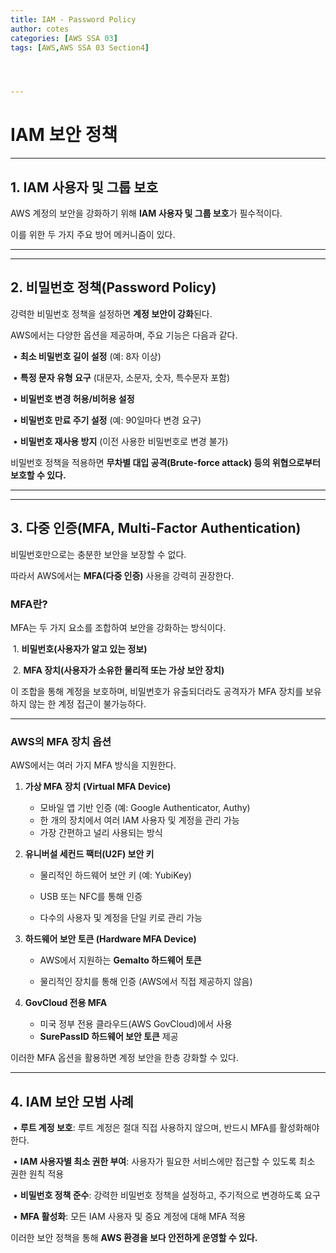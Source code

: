 ```yaml
---
title: IAM - Password Policy
author: cotes   
categories: [AWS SSA 03]
tags: [AWS,AWS SSA 03 Section4]




---
```


# IAM 보안 정책



------

## **1. IAM 사용자 및 그룹 보호**



AWS 계정의 보안을 강화하기 위해 **IAM 사용자 및 그룹 보호**가 필수적이다.

이를 위한 두 가지 주요 방어 메커니즘이 있다.

------

------

## **2. 비밀번호 정책(Password Policy)**



강력한 비밀번호 정책을 설정하면 **계정 보안이 강화**된다.

AWS에서는 다양한 옵션을 제공하며, 주요 기능은 다음과 같다.

​	•	**최소 비밀번호 길이 설정** (예: 8자 이상)

​	•	**특정 문자 유형 요구** (대문자, 소문자, 숫자, 특수문자 포함)

​	•	**비밀번호 변경 허용/비허용 설정**

​	•	**비밀번호 만료 주기 설정** (예: 90일마다 변경 요구)

​	•	**비밀번호 재사용 방지** (이전 사용한 비밀번호로 변경 불가)



비밀번호 정책을 적용하면 **무차별 대입 공격(Brute-force attack) 등의 위협으로부터 보호할 수 있다.**

------

------

## **3. 다중 인증(MFA, Multi-Factor Authentication)**



비밀번호만으로는 충분한 보안을 보장할 수 없다.

따라서 AWS에서는 **MFA(다중 인증)** 사용을 강력히 권장한다.



### **MFA란?**

MFA는 두 가지 요소를 조합하여 보안을 강화하는 방식이다.

​	1.	**비밀번호(사용자가 알고 있는 정보)**

​	2.	**MFA 장치(사용자가 소유한 물리적 또는 가상 보안 장치)**



이 조합을 통해 계정을 보호하며, 비밀번호가 유출되더라도 공격자가 MFA 장치를 보유하지 않는 한 계정 접근이 불가능하다.



------

### **AWS의 MFA 장치 옵션**



AWS에서는 여러 가지 MFA 방식을 지원한다.

1. **가상 MFA 장치 (Virtual MFA Device)**
   * 모바일 앱 기반 인증 (예: Google Authenticator, Authy)
   * 한 개의 장치에서 여러 IAM 사용자 및 계정을 관리 가능
   * 가장 간편하고 널리 사용되는 방식

2. **유니버설 세컨드 팩터(U2F) 보안 키**

   * 물리적인 하드웨어 보안 키 (예: YubiKey)

   * USB 또는 NFC를 통해 인증

   * 다수의 사용자 및 계정을 단일 키로 관리 가능

3. **하드웨어 보안 토큰 (Hardware MFA Device)**

   * AWS에서 지원하는 **Gemalto 하드웨어 토큰**

   * 물리적인 장치를 통해 인증 (AWS에서 직접 제공하지 않음)

4. **GovCloud 전용 MFA**
   * 미국 정부 전용 클라우드(AWS GovCloud)에서 사용
   * **SurePassID 하드웨어 보안 토큰** 제공



이러한 MFA 옵션을 활용하면 계정 보안을 한층 강화할 수 있다.

------

## **4. IAM 보안 모범 사례**

​	•	**루트 계정 보호**: 루트 계정은 절대 직접 사용하지 않으며, 반드시 MFA를 활성화해야 한다.

​	•	**IAM 사용자별 최소 권한 부여**: 사용자가 필요한 서비스에만 접근할 수 있도록 최소 권한 원칙 적용

​	•	**비밀번호 정책 준수**: 강력한 비밀번호 정책을 설정하고, 주기적으로 변경하도록 요구

​	•	**MFA 활성화**: 모든 IAM 사용자 및 중요 계정에 대해 MFA 적용



이러한 보안 정책을 통해 **AWS 환경을 보다 안전하게 운영할 수 있다.**	

